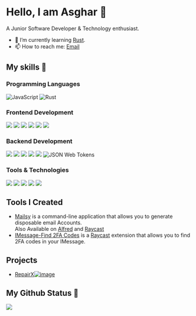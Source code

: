 # Hello, I am Asghar 👋

A Junior Software Developer & Technology enthusiast.

- 🌱 I’m currently learning [Rust](https://www.rust-lang.org/).
- 📫 How to reach me: [Email](mailto:m.asghar99@outlook.com)

## My skills 🚀

### Programming Languages

![JavaScript](https://img.shields.io/badge/JavaScript-F7DF1E?style=for-the-badge&logo=javascript&logoColor=black)
![Rust](https://img.shields.io/badge/rust-9B0D2F?style=for-the-badge&logo=rust&logoColor=black)

### Frontend Development

![](https://img.shields.io/badge/HTML5-E34F26?style=for-the-badge&logo=html5&logoColor=white)
![](https://img.shields.io/badge/CSS3-1572B6?style=for-the-badge&logo=css3&logoColor=white)
![](https://img.shields.io/static/v1?style=for-the-badge&message=Tailwind+CSS&color=222222&logo=Tailwind+CSS&logoColor=06B6D4&label=)
![](https://img.shields.io/badge/Bootstrap-563D7C?style=for-the-badge&logo=bootstrap&logoColor=white)
![](https://img.shields.io/badge/react-%2320232a.svg?style=for-the-badge&logo=react&logoColor=%2361DAFB)
![](https://img.shields.io/badge/React_Router-CA4245?style=for-the-badge&logo=react-router&logoColor=white)

### Backend Development

![](https://img.shields.io/badge/Node.js-339933?style=for-the-badge&logo=nodedotjs&logoColor=white)
![](https://img.shields.io/badge/Express.js-000000?style=for-the-badge&logo=express&logoColor=white)
![](https://img.shields.io/badge/MongoDB-white?style=for-the-badge&logo=mongodb&logoColor=4EA94B)
![](https://img.shields.io/badge/Mongoose-00C58E?style=for-the-badge)
![](https://img.shields.io/static/v1?style=for-the-badge&message=PostgreSQL&color=4169E1&logo=PostgreSQL&logoColor=FFFFFF&label=)
![JSON Web Tokens](https://img.shields.io/static/v1?style=for-the-badge&message=JSON+Web+Tokens&color=000000&logo=JSON+Web+Tokens&logoColor=FFFFFF&label=)

### Tools & Technologies

![](https://img.shields.io/badge/Git-F05032?style=for-the-badge&logo=git&logoColor=white)
![](https://img.shields.io/badge/GitHub-100000?style=for-the-badge&logo=github&logoColor=white)
![](https://img.shields.io/badge/Linux-FCC624?style=for-the-badge&logo=linux&logoColor=black)
![](https://img.shields.io/badge/Netlify-00C7B7?style=for-the-badge&logo=netlify&logoColor=white)
![](https://img.shields.io/badge/Heroku-430098?style=for-the-badge&logo=heroku&logoColor=white)

## Tools I Created

- [Mailsy](https://github.com/balliasghar/mailsy) is a command-line application that allows you to generate disposable email Accounts.<br />
  Also Available on [Alfred](https://github.com/BalliAsghar/mailsy-alfred) and [Raycast](https://github.com/BalliAsghar/mailsy-raycast)
- [IMessage-Find 2FA Codes](https://github.com/BalliAsghar/find-2fa-codes) is a [Raycast](https://www.raycast.com/) extension that allows you to find 2FA codes in your IMessage.

## Projects

- [RepairX![image](https://user-images.githubusercontent.com/14165223/173259499-f190b81b-9852-42ab-9c5d-c15481612a4f.png)
]()

## My Github Status 🦸

![](https://github-readme-stats.vercel.app/api?username=BalliAsghar&show_icons=true&bg_color=282a36&title_color=44b561&text_color=edeeea)
